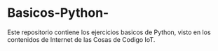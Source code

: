 # Basicos-Python-
Este repositorio contiene los ejercicios basicos de Python, visto en los contenidos de Internet de las Cosas de Codigo IoT.
